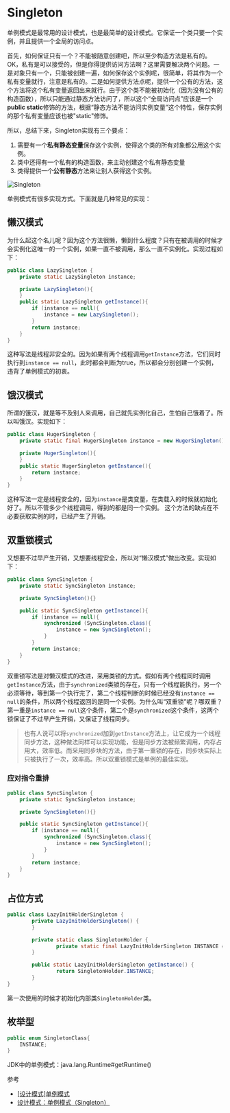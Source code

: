 # Singleton
单例模式是最常用的设计模式，也是最简单的设计模式。它保证一个类只要一个实例，并且提供一个全局的访问点。

首先，如何保证只有一个？不能被随意创建吧，所以至少构造方法是私有的。OK，私有是可以接受的，但是你得提供访问方法啊？这里需要解决两个问题。一是对象只有一个，只能被创建一遍，如何保存这个实例呢，很简单，将其作为一个私有变量就行，注意是私有的。二是如何提供方法点呢，提供一个公有的方法，这个方法将这个私有变量返回出来就行。由于这个类不能被初始化（因为没有公有的构造函数），所以只能通过静态方法访问了，所以这个“全局访问点”应该是一个**public static**修饰的方法，根据“静态方法不能访问实例变量”这个特性，保存实例的那个私有变量应该也被"static"修饰。

所以，总结下来，Singleton实现有三个要点：
1. 需要有一个**私有静态变量**保存这个实例，使得这个类的所有对象都公用这个实例。
2. 类中还得有一个私有的构造函数，来主动创建这个私有静态变量
3. 类得提供一个**公有静态**方法来让别人获得这个实例。

![Singleton](http://ovn0i3kdg.bkt.clouddn.com/Singleton.png)

单例模式有很多实现方式。下面就是几种常见的实现：
## 懒汉模式
为什么起这个名儿呢？因为这个方法很懒，懒到什么程度？只有在被调用的时候才会实例化这唯一的一个实例，如果一直不被调用，那么一直不实例化。实现过程如下：
```java
public class LazySingleton {
    private static LazySingleton instance;

    private LazySingleton(){
    }
    public static LazySingleton getInstance(){
        if (instance == null){
            instance = new LazySingleton();
        }
        return instance;
    }
}
```
这种写法是线程非安全的。因为如果有两个线程调用`getInstance`方法，它们同时执行到`instance == null`，此时都会判断为true，所以都会分别创建一个实例，违背了单例模式的初衷。

## 饿汉模式
所谓的饿汉，就是等不及别人来调用，自己就先实例化自己，生怕自己饿着了。所以叫饿汉。实现如下：
```java
public class HugerSingleton {
    private static final HugerSingleton instance = new HugerSingleton();

    private HugerSingleton(){
    }
    public static HugerSingleton getInstance(){
        return instance;
    }
}
```
这种写法一定是线程安全的，因为`instance`是类变量，在类载入的时候就初始化好了。所以不管多少个线程调用，得到的都是同一个实例。
这个方法的缺点在不必要获取实例的时，已经产生了开销。
## 双重锁模式
又想要不过早产生开销，又想要线程安全，所以对“懒汉模式”做出改变。实现如下：
```java
public class SyncSingleton {
    private static SyncSingleton instance;

    private SyncSingleton(){}

    public static SyncSingleton getInstance(){
        if (instance == null){
            synchronized (SyncSingleton.class){
                instance = new SyncSingleton();
            }
        }
        return instance;
    }
}
```
双重锁写法是对懒汉模式的改进，采用类锁的方式。假如有两个线程同时调用`getInstance`方法，由于`synchronized`类锁的存在，只有一个线程能执行，另一个必须等待，等到第一个执行完了，第二个线程判断的时候已经没有`instance == null`的条件，所以两个线程返回的是同一个实例。为什么叫“双重锁”呢？哪双重？第一重是`instance == null`这个条件，第二个是`synchronized`这个条件，这两个锁保证了不过早产生开销，又保证了线程同步。

> 也有人说可以将`synchronized`加到`getInstance`方法上，让它成为一个线程同步方法，这种做法同样可以实现功能，但是同步方法被频繁调用，内存占用大，效率低。而采用同步块的方法，由于第一重锁的存在，同步块实际上只被执行了一次，效率高。所以双重锁模式是单例的最佳实现。

### 应对指令重排
```java
public class SyncSingleton {
    private static SyncSingleton instance;

    private SyncSingleton(){}

    public static SyncSingleton getInstance(){
        if (instance == null){
            synchronized (SyncSingleton.class){
                instance = new SyncSingleton();
            }
        }
        return instance;
    }
}

```

## 占位方式
```java
public class LazyInitHolderSingleton {  
        private LazyInitHolderSingleton() {  
        }  

        private static class SingletonHolder {  
                private static final LazyInitHolderSingleton INSTANCE = new LazyInitHolderSingleton();  
        }  

        public static LazyInitHolderSingleton getInstance() {  
                return SingletonHolder.INSTANCE;  
        }  
}  
```
第一次使用的时候才初始化内部类`SingletonHolder`类。

## 枚举型
```java
public enum SingletonClass{
    INSTANCE;
}
```

JDK中的单例模式：java.lang.Runtime#getRuntime()



参考
* [[设计模式]单例模式](http://www.cnblogs.com/jingmoxukong/p/4015675.html)
* [ 设计模式：单例模式（Singleton）](https://blog.csdn.net/u013256816/article/details/50966882)
